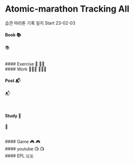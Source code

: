 # Atomic-marathon Tracking All 
습관 마라톤 기록 일지 Start 23-02-03

#### Book 📚
📚

<br>
#### Exercise 🏃‍
🏃‍♂️

<br>
#### Work 👨🏻‍💻
👨🏻‍💻

<br>

#### Post 📬
📬

<br>

#### Study 📝
📝

<br>
#### Game 🎮
🎮

<br>
#### youtube 📺
📺

<br>
#### EPL 🇬🇧

<br>
